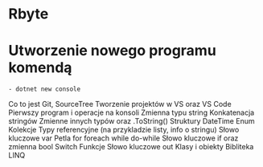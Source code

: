 # Rbyte

# Utworzenie nowego programu komendą

    - dotnet new console

Co to jest Git, SourceTree
Tworzenie projektów w VS oraz VS Code
Pierwszy program i operacje na konsoli
Zmienna typu string
Konkatenacja stringów
Zmienne innych typów oraz .ToString()
Struktury
DateTime
Enum
Kolekcje
Typy referencyjne (na przykladzie listy, info o stringu)
Słowo kluczowe var
Petla for foreach while do-while
Słowo kluczowe if oraz zmienna bool
Switch
Funkcje
Słowo kluczowe out
Klasy i obiekty
Bibliteka LINQ
